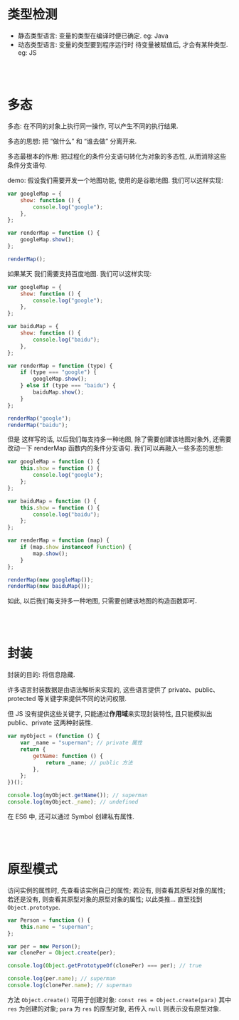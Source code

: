 # 类型检测

-   静态类型语言: 变量的类型在编译时便已确定. eg: Java
-   动态类型语言: 变量的类型要到程序运行时 待变量被赋值后, 才会有某种类型. eg: JS

<br><br>

# 多态

多态: 在不同的对象上执行同一操作, 可以产生不同的执行结果.

多态的思想: 把 “做什么” 和 “谁去做” 分离开来.

多态最根本的作用: 把过程化的条件分支语句转化为对象的多态性, 从而消除这些条件分支语句.

demo: 假设我们需要开发一个地图功能, 使用的是谷歌地图. 我们可以这样实现:

```js
var googleMap = {
    show: function () {
        console.log("google");
    },
};
```

```js
var renderMap = function () {
    googleMap.show();
};
```

```js
renderMap();
```

如果某天 我们需要支持百度地图. 我们可以这样实现:

```js
var googleMap = {
    show: function () {
        console.log("google");
    },
};

var baiduMap = {
    show: function () {
        console.log("baidu");
    },
};
```

```js
var renderMap = function (type) {
    if (type === "google") {
        googleMap.show();
    } else if (type === "baidu") {
        baiduMap.show();
    }
};
```

```js
renderMap("google");
renderMap("baidu");
```

但是 这样写的话, 以后我们每支持多一种地图, 除了需要创建该地图对象外, 还需要改动一下 renderMap 函数内的条件分支语句. 我们可以再融入一些多态的思想:

```js
var googleMap = function () {
    this.show = function () {
        console.log("google");
    };
};

var baiduMap = function () {
    this.show = function () {
        console.log("baidu");
    };
};
```

```js
var renderMap = function (map) {
    if (map.show instanceof Function) {
        map.show();
    }
};
```

```js
renderMap(new googleMap());
renderMap(new baiduMap());
```

如此, 以后我们每支持多一种地图, 只需要创建该地图的构造函数即可.

<br><br>

# 封装

封装的目的: 将信息隐藏.

许多语言封装数据是由语法解析来实现的, 这些语言提供了 private、public、protected 等关键字来提供不同的访问权限.

但 JS 没有提供这些关键字, 只能通过**作用域**来实现封装特性, 且只能模拟出 public、private 这两种封装性.

```js
var myObject = (function () {
    var _name = "superman"; // private 属性
    return {
        getName: function () {
            return _name; // public 方法
        },
    };
})();

console.log(myObject.getName()); // superman
console.log(myObject._name); // undefined
```

在 ES6 中, 还可以通过 Symbol 创建私有属性.

<br><br>

# 原型模式

访问实例的属性时, 先查看该实例自己的属性; 若没有, 则查看其原型对象的属性; 若还是没有, 则查看其原型对象的原型对象的属性; 以此类推... 直至找到 `Object.prototype`.

```js
var Person = function () {
    this.name = "superman";
};

var per = new Person();
var clonePer = Object.create(per);

console.log(Object.getPrototypeOf(clonePer) === per); // true

console.log(per.name); // superman
console.log(clonePer.name); // superman
```

方法 `Object.create()` 可用于创建对象: `const res = Object.create(para)`
其中 `res` 为创建的对象; `para` 为 `res` 的原型对象, 若传入 `null` 则表示没有原型对象.

<br>
